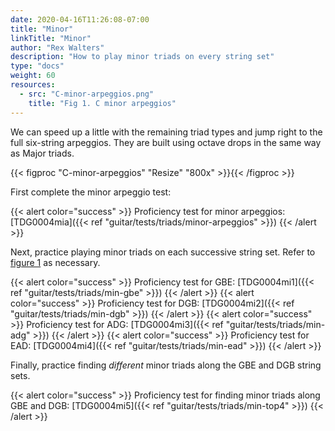 ```yaml
---
date: 2020-04-16T11:26:08-07:00
title: "Minor"
linkTitle: "Minor"
author: "Rex Walters"
description: "How to play minor triads on every string set"
type: "docs"
weight: 60
resources:
  - src: "C-minor-arpeggios.png"
    title: "Fig 1. C minor arpeggios"
---
```


We can speed up a little with the remaining triad types and jump right to the full six-string arpeggios. They are built using octave drops in the same way as Major triads.

{{< figproc "C-minor-arpeggios" "Resize" "800x" >}}{{< /figproc >}}

First complete the minor arpeggio test:

{{< alert color="success" >}}
Proficiency test for minor arpeggios: [TDG0004mia]({{< ref "guitar/tests/triads/minor-arpeggios" >}})
{{< /alert >}}

Next, practice playing minor triads on each successive string set. Refer to [figure 1](#C-minor-arpeggios) as necessary.

{{< alert color="success" >}}
Proficiency test for GBE: [TDG0004mi1]({{< ref "guitar/tests/triads/min-gbe" >}})
{{< /alert >}}
{{< alert color="success" >}}
Proficiency test for DGB: [TDG0004mi2]({{< ref "guitar/tests/triads/min-dgb" >}})
{{< /alert >}}
{{< alert color="success" >}}
Proficiency test for ADG: [TDG0004mi3]({{< ref "guitar/tests/triads/min-adg" >}})
{{< /alert >}}
{{< alert color="success" >}}
Proficiency test for EAD: [TDG0004mi4]({{< ref "guitar/tests/triads/min-ead" >}})
{{< /alert >}}

Finally, practice finding *different* minor triads along the GBE and DGB string sets.

{{< alert color="success" >}}
Proficiency test for finding minor triads along GBE and DGB: [TDG0004mi5]({{< ref "guitar/tests/triads/min-top4" >}})
{{< /alert >}}
